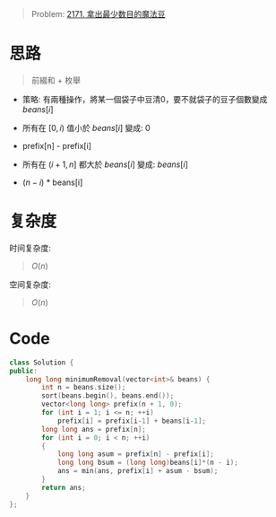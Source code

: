 
> Problem: [2171. 拿出最少数目的魔法豆](https://leetcode.cn/problems/removing-minimum-number-of-magic-beans/description/)

# 思路

> 前綴和 + 枚舉

- 策略: 有兩種操作，將某一個袋子中豆清0，要不就袋子的豆子個數變成 $beans[i]$

- 所有在 $[0,i)$ 值小於 $beans[i]$ 變成: 0 
- prefix[n] - prefix[i]
- 所有在 $(i + 1, n]$ 都大於 $beans[i]$ 變成: $beans[i]$
- $(n - i)$ * beans[i]

# 复杂度

时间复杂度:
> $O(n)$

空间复杂度:
> $O(n)$



# Code
```C++ []
class Solution {
public:
    long long minimumRemoval(vector<int>& beans) {
        int n = beans.size();
        sort(beans.begin(), beans.end());
        vector<long long> prefix(n + 1, 0);
        for (int i = 1; i <= n; ++i)
            prefix[i] = prefix[i-1] + beans[i-1];
        long long ans = prefix[n];
        for (int i = 0; i < n; ++i)
        {
            long long asum = prefix[n] - prefix[i];
            long long bsum = (long long)beans[i]*(n - i);
            ans = min(ans, prefix[i] + asum - bsum);
        }
        return ans;
    }
};
```
  
